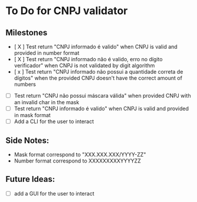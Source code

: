 # To Do for CNPJ validator

## Milestones

- [ X ] Test return "CNPJ informado é valido" when CNPJ is valid and provided in number format
- [ X ] Test return "CNPJ informado não é valido, erro no dígito verificador" when CNPJ is not validated by digit algorithm
- [ x ] Test return "CNPJ informado não possui a quantidade correta de dígitos" when the provided CNPJ doesn't have the correct amount of numbers
- [ ] Test return "CNPJ não possui máscara válida" when provided CNPJ with an invalid char in the mask
- [ ] Test return "CNPJ informado é valido" when CNPJ is valid and provided in mask format
- [ ] Add a CLI for the user to interact

## Side Notes:

- Mask format correspond to "XXX.XXX.XXX/YYYY-ZZ"
- Number format correspond to XXXXXXXXXYYYYZZ

## Future Ideas:

- [ ] add a GUI for the user to interact
